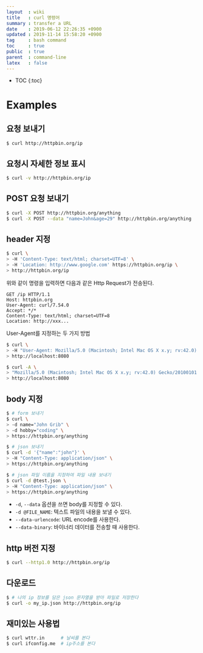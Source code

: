 ```yaml
---
layout  : wiki
title   : curl 명령어
summary : transfer a URL
date    : 2019-06-12 22:26:35 +0900
updated : 2019-11-14 15:58:20 +0900
tag     : bash command
toc     : true
public  : true
parent  : command-line
latex   : false
---
```

* TOC
{:toc}

# Examples
## 요청 보내기
```sh
$ curl http://httpbin.org/ip
```

## 요청시 자세한 정보 표시
```sh
$ curl -v http://httpbin.org/ip
```

## POST 요청 보내기
```sh
$ curl -X POST http://httpbin.org/anything
$ curl -X POST --data "name=John&age=29" http://httpbin.org/anything
```

## header 지정
```sh
$ curl \
> -H 'Content-Type: text/html; charset=UTF=8' \
> -H 'Location: http://www.google.com' https://httpbin.org/ip \
> http://httpbin.org/ip
```

위와 같이 명령을 입력하면 다음과 같은 Http Request가 전송된다.

```text
GET /ip HTTP/1.1
Host: httpbin.org
User-Agent: curl/7.54.0
Accept: */*
Content-Type: text/html; charset=UTF=8
Location: http://xxx...
```

User-Agent를 지정하는 두 가지 방법

```sh
$ curl \
> -H "User-Agent: Mozilla/5.0 (Macintosh; Intel Mac OS X x.y; rv:42.0) Gecko/20100101 Firefox/42.0" \
> http://localhost:8080

$ curl -A \
> "Mozilla/5.0 (Macintosh; Intel Mac OS X x.y; rv:42.0) Gecko/20100101 Firefox/42.0" \
> http://localhost:8080
```

## body 지정
```sh
$ # form 보내기
$ curl \
> -d name="John Grib" \
> -d hobby="coding" \
> https://httpbin.org/anything

$ # json 보내기
$ curl -d '{"name":"john"}' \
> -H "Content-Type: application/json" \
> https://httpbin.org/anything

$ # json 파일 이름을 지정하여 파일 내용 보내기
$ curl -d @test.json \
> -H "Content-Type: application/json" \
> https://httpbin.org/anything
```

* `-d`, `--data` 옵션을 쓰면 body를 지정할 수 있다.
* `-d @FILE_NAME`: 텍스트 파일의 내용을 보낼 수 있다.
* `--data-urlencode`: URL encode를 사용한다.
* `--data-binary`: 바이너리 데이터를 전송할 때 사용한다.


## http 버전 지정
```sh
$ curl --http1.0 http://httpbin.org/ip
```

## 다운로드
```sh
$ # 나의 ip 정보를 담은 json 문자열을 받아 파일로 저장한다
$ curl -o my_ip.json http://httpbin.org/ip
```

## 재미있는 사용법
```sh
$ curl wttr.in      # 날씨를 본다
$ curl ifconfig.me  # ip주소를 본다
```
